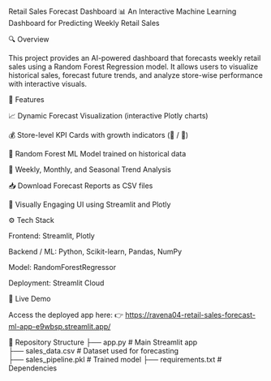 Retail Sales Forecast Dashboard
📊 An Interactive Machine Learning Dashboard for Predicting Weekly Retail Sales

🔍 Overview

This project provides an AI-powered dashboard that forecasts weekly retail sales using a Random Forest Regression model.
It allows users to visualize historical sales, forecast future trends, and analyze store-wise performance with interactive visuals.

🧠 Features

📈 Dynamic Forecast Visualization (interactive Plotly charts)

💰 Store-level KPI Cards with growth indicators (🔺 / 🔻)

🧮 Random Forest ML Model trained on historical data

📅 Weekly, Monthly, and Seasonal Trend Analysis

📥 Download Forecast Reports as CSV files

🎨 Visually Engaging UI using Streamlit and Plotly

⚙️ Tech Stack

Frontend: Streamlit, Plotly

Backend / ML: Python, Scikit-learn, Pandas, NumPy

Model: RandomForestRegressor

Deployment: Streamlit Cloud

🚀 Live Demo

Access the deployed app here:
👉 https://ravena04-retail-sales-forecast-ml-app-e9wbsp.streamlit.app/

📂 Repository Structure
├── app.py                 # Main Streamlit app  
├── sales_data.csv         # Dataset used for forecasting  
├── sales_pipeline.pkl     # Trained model 
├── requirements.txt       # Dependencies  
  

